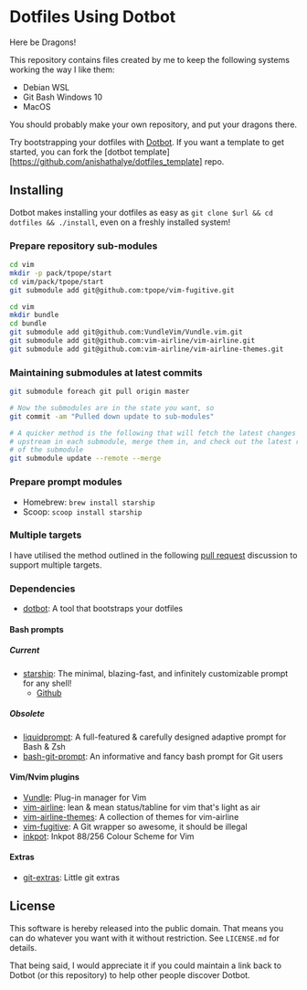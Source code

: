 # Dotfiles Using Dotbot

Here be Dragons!

This repository contains files created by me to keep the following systems working the way I like them:

- Debian WSL
- Git Bash Windows 10
- MacOS

You should probably make your own repository, and put your dragons there.

Try bootstrapping your dotfiles with [Dotbot](https://github.com/anishathalye/dotbot). If you want a template to get started, you can fork the [dotbot template][https://github.com/anishathalye/dotfiles_template] repo.

## Installing

Dotbot makes installing your dotfiles as easy as `git clone $url && cd dotfiles && ./install`, even on a freshly installed system!

### Prepare repository sub-modules

```bash
cd vim
mkdir -p pack/tpope/start
cd vim/pack/tpope/start
git submodule add git@github.com:tpope/vim-fugitive.git

cd vim
mkdir bundle
cd bundle
git submodule add git@github.com:VundleVim/Vundle.vim.git
git submodule add git@github.com:vim-airline/vim-airline.git
git submodule add git@github.com:vim-airline/vim-airline-themes.git
```

### Maintaining submodules at latest commits

```bash
git submodule foreach git pull origin master

# Now the submodules are in the state you want, so
git commit -am "Pulled down update to sub-modules"

# A quicker method is the following that will fetch the latest changes from 
# upstream in each submodule, merge them in, and check out the latest revision
# of the submodule
git submodule update --remote --merge
```

### Prepare prompt modules

- Homebrew: `brew install starship`
- Scoop: `scoop install starship`

### Multiple targets

I have utilised the method outlined in the following [pull request](https://github.com/anishathalye/dotbot/pull/11) discussion to support multiple targets.

### Dependencies

- [dotbot](https://github.com/anishathalye/dotbot): A tool that bootstraps your dotfiles

#### Bash prompts

##### Current

- [starship](https://starship.rs/): The minimal, blazing-fast, and infinitely customizable prompt for any shell!
  + [Github](https://github.com/starship/starship)

##### Obsolete

- [liquidprompt](https://github.com/nojhan/liquidprompt): A full-featured & carefully designed adaptive prompt for Bash & Zsh
- [bash-git-prompt](https://github.com/magicmonty/bash-git-prompt): An informative and fancy bash prompt for Git users

#### Vim/Nvim plugins

- [Vundle](https://github.com/VundleVim/Vundle.vim): Plug-in manager for Vim
- [vim-airline](https://github.com/vim-airline/vim-airline): lean & mean status/tabline for vim that's light as air
- [vim-airline-themes](https://github.com/vim-airline/vim-airline-themes): A collection of themes for vim-airline
- [vim-fugitive](https://github.com/tpope/vim-fugitive): A Git wrapper so awesome, it should be illegal
- [inkpot](https://github.com/ciaranm/inkpot): Inkpot 88/256 Colour Scheme for Vim

#### Extras

- [git-extras](https://github.com/tj/git-extras): Little git extras

## License

This software is hereby released into the public domain. That means you can do whatever you want with it without restriction. See `LICENSE.md` for details.

That being said, I would appreciate it if you could maintain a link back to Dotbot (or this repository) to help other people discover Dotbot.
